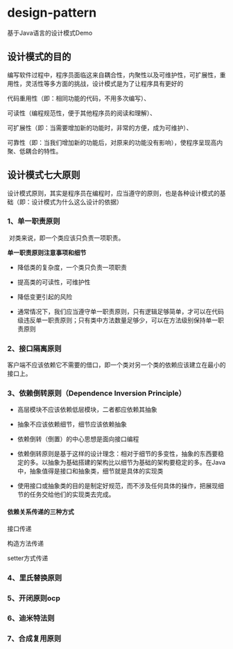 # design-pattern
基于Java语言的设计模式Demo

## 设计模式的目的

编写软件过程中，程序员面临这来自耦合性，内聚性以及可维护性，可扩展性，重用性，灵活性等多方面的挑战，设计模式是为了让程序具有更好的

代码重用性（即：相同功能的代码，不用多次编写）、

可读性（编程规范性，便于其他程序员的阅读和理解）、

可扩展性（即：当需要增加新的功能时，非常的方便，成为可维护）、

可靠性（即：当我们增加新的功能后，对原来的功能没有影响），使程序呈现高内聚、低耦合的特性。

## 设计模式七大原则
设计模式原则，其实是程序员在编程时，应当遵守的原则，也是各种设计模式的基础（即：设计模式为什么这么设计的依据）

### 1、单一职责原则

​		对类来说，即一个类应该只负责一项职责。

**单一职责原则注意事项和细节**

- 降低类的复杂度，一个类只负责一项职责

- 提高类的可读性，可维护性

- 降低变更引起的风险

- 通常情况下，我们应当遵守单一职责原则，只有逻辑足够简单，才可以在代码级违反单一职责原则；只有类中方法数量足够少，可以在方法级别保持单一职责原则

### 2、接口隔离原则

​		客户端不应该依赖它不需要的借口，即一个类对另一个类的依赖应该建立在最小的接口上。



### 3、依赖倒转原则（Dependence Inversion Principle）

- 高层模块不应该依赖低层模块，二者都应依赖其抽象

- 抽象不应该依赖细节，细节应该依赖抽象

- 依赖倒转（倒置）的中心思想是面向接口编程

- 依赖倒转原则是基于这样的设计理念：相对于细节的多变性，抽象的东西要稳定的多。以抽象为基础搭建的架构比以细节为基础的架构要稳定的多。在Java中，抽象值得是接口和抽象类，细节就是具体的实现类

- 使用接口或抽象类的目的是制定好规范，而不涉及任何具体的操作，把展现细节的任务交给他们的实现类去完成。



#### 依赖关系传递的三种方式

接口传递

构造方法传递

setter方式传递

### 4、里氏替换原则

### 5、开闭原则ocp

### 6、迪米特法则

### 7、合成复用原则
